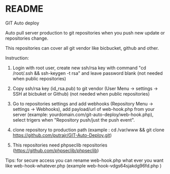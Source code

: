 # README
GIT Auto deploy 

Auto pull server production to git repositories when you push new update or repositories change.

This repositories can cover all git vendor like bicbucket, github and other. 

Instruction: 

1. Login with root user, create new ssh/rsa key with command "cd /root/.ssh && ssh-keygen -t rsa" and leave password blank (not needed when public repositories) 

2. Copy ssh/rsa key (id_rsa.pub) to git vendor (User Menu -> settings -> SSH at bicbuket or Github) (not needed when public repositories) 

3. Go to repositories settings and add webhooks (Repository Menu -> settings -> Webhooks), add payload/url of web-hook.php from your server (example: yourdomain.com/git-auto-deploy/web-hook.php), select trigers when "Repository push/just the push event". 

4. clone repository to production path (example : cd /var/www && git clone https://github.com/putrajr/GIT-Auto-Deploy.git)

5. This repositories need phpseclib repositories (https://github.com/phpseclib/phpseclib)

Tips: for secure access you can rename web-hook.php what ever you want like web-hook-whatever.php (example web-hook-vdgs64sjakdg96fd.php )
